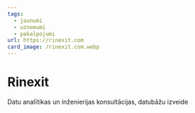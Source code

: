 ```yaml
---
tags:
  - jaunumi
  - uznemumi
  - pakalpojumi
url: https://rinexit.com
card_image: /rinexit.com.webp
---
```


# Rinexit

Datu analītikas un inženierijas konsultācijas, datubāžu izveide
